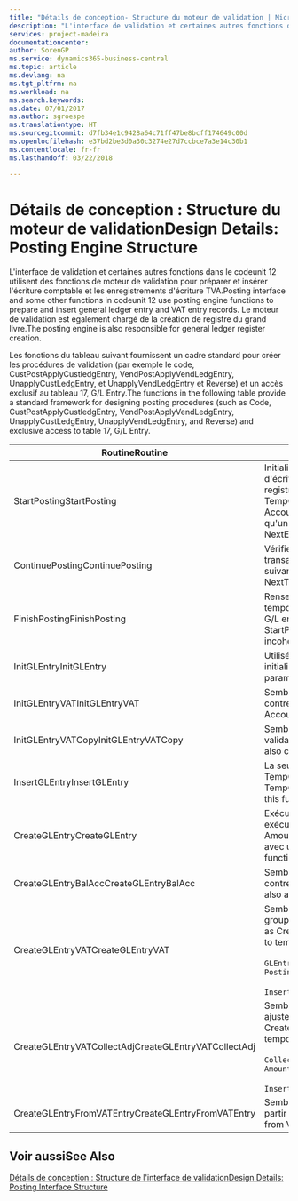 ```yaml
---
title: "Détails de conception- Structure du moteur de validation | Microsoft Docs"
description: "L'interface de validation et certaines autres fonctions dans le codeunit 12 utilisent des fonctions de moteur de validation pour préparer et insérer l'écriture comptable et les enregistrements d'écriture TVA. Le moteur de validation est également chargé de la création de registre du grand livre."
services: project-madeira
documentationcenter: 
author: SorenGP
ms.service: dynamics365-business-central
ms.topic: article
ms.devlang: na
ms.tgt_pltfrm: na
ms.workload: na
ms.search.keywords: 
ms.date: 07/01/2017
ms.author: sgroespe
ms.translationtype: HT
ms.sourcegitcommit: d7fb34e1c9428a64c71ff47be8bcff174649c00d
ms.openlocfilehash: e37bd2be3d0a30c3274e27d7ccbce7a3e14c30b1
ms.contentlocale: fr-fr
ms.lasthandoff: 03/22/2018

---
```

# <a name="design-details-posting-engine-structure"></a><span data-ttu-id="35ba4-104">Détails de conception : Structure du moteur de validation</span><span class="sxs-lookup"><span data-stu-id="35ba4-104">Design Details: Posting Engine Structure</span></span>
<span data-ttu-id="35ba4-105">L'interface de validation et certaines autres fonctions dans le codeunit 12 utilisent des fonctions de moteur de validation pour préparer et insérer l'écriture comptable et les enregistrements d'écriture TVA.</span><span class="sxs-lookup"><span data-stu-id="35ba4-105">Posting interface and some other functions in codeunit 12 use posting engine functions to prepare and insert general ledger entry and VAT entry records.</span></span> <span data-ttu-id="35ba4-106">Le moteur de validation est également chargé de la création de registre du grand livre.</span><span class="sxs-lookup"><span data-stu-id="35ba4-106">The posting engine is also responsible for general ledger register creation.</span></span>  
  
 <span data-ttu-id="35ba4-107">Les fonctions du tableau suivant fournissent un cadre standard pour créer les procédures de validation (par exemple le code, CustPostApplyCustledgEntry, VendPostApplyVendLedgEntry, UnapplyCustLedgEntry, et UnapplyVendLedgEntry et Reverse) et un accès exclusif au tableau 17, G/L Entry.</span><span class="sxs-lookup"><span data-stu-id="35ba4-107">The functions in the following table provide a standard framework for designing posting procedures (such as Code, CustPostApplyCustledgEntry, VendPostApplyVendLedgEntry, UnapplyCustLedgEntry, UnapplyVendLedgEntry, and Reverse) and exclusive access to table 17, G/L Entry.</span></span>  
  
|<span data-ttu-id="35ba4-108">Routine</span><span class="sxs-lookup"><span data-stu-id="35ba4-108">Routine</span></span>|<span data-ttu-id="35ba4-109">Désignation</span><span class="sxs-lookup"><span data-stu-id="35ba4-109">Description</span></span>|  
|-------------|---------------------------------------|  
|<span data-ttu-id="35ba4-110">StartPosting</span><span class="sxs-lookup"><span data-stu-id="35ba4-110">StartPosting</span></span>|<span data-ttu-id="35ba4-111">Initialise le tampon de validation TempGLEntryBuf, verrouille les tableaix d'écriture comptable et écriture TVA, et initialise la période de comptabilité, le registre de comptabilité et le taux de change.</span><span class="sxs-lookup"><span data-stu-id="35ba4-111">Initializes posting buffer TempGLEntryBuf, locks G/L Entry and VAT Entry tables, and initializes Accounting Period, G/L Register, and Exchange Rate.</span></span> <span data-ttu-id="35ba4-112">Ne devrait être appelé qu'une fois, alors NextEntryNo est 0.</span><span class="sxs-lookup"><span data-stu-id="35ba4-112">Should be called only once, then NextEntryNo is 0.</span></span>|  
|<span data-ttu-id="35ba4-113">ContinuePosting</span><span class="sxs-lookup"><span data-stu-id="35ba4-113">ContinuePosting</span></span>|<span data-ttu-id="35ba4-114">Vérifie et valide la TVA sur encaissement pour le précédent incrément de transaction NextTransactionNo et prépare la validation de la ligne suivante.</span><span class="sxs-lookup"><span data-stu-id="35ba4-114">Checks and posts unrealized VAT for previous transaction increment NextTransactionNo and prepares post of next line.</span></span>|  
|<span data-ttu-id="35ba4-115">FinishPosting</span><span class="sxs-lookup"><span data-stu-id="35ba4-115">FinishPosting</span></span>|<span data-ttu-id="35ba4-116">Renseigne la validation en insérant des écritures comptables à partir de tampon temporaire dans le tableau de base de données.</span><span class="sxs-lookup"><span data-stu-id="35ba4-116">Completes posting by inserting G/L entries from temporary buffer into database table.</span></span> <span data-ttu-id="35ba4-117">Toujours utilisé avec StartPosting.</span><span class="sxs-lookup"><span data-stu-id="35ba4-117">Always used together with StartPosting.</span></span> <span data-ttu-id="35ba4-118">Vérifie les incohérences.</span><span class="sxs-lookup"><span data-stu-id="35ba4-118">Checks for inconsistencies.</span></span>|  
|<span data-ttu-id="35ba4-119">InitGLEntry</span><span class="sxs-lookup"><span data-stu-id="35ba4-119">InitGLEntry</span></span>|<span data-ttu-id="35ba4-120">Utilisé pour lancer la nouvelle écriture comptable pour Gen. Jnl Line.</span><span class="sxs-lookup"><span data-stu-id="35ba4-120">Used to initialize new G/L entry for Gen. Jnl Line.</span></span> <span data-ttu-id="35ba4-121">Retourne GLEntry comme paramètre.</span><span class="sxs-lookup"><span data-stu-id="35ba4-121">Returns GLEntry as parameter.</span></span>|  
|<span data-ttu-id="35ba4-122">InitGLEntryVAT</span><span class="sxs-lookup"><span data-stu-id="35ba4-122">InitGLEntryVAT</span></span>|<span data-ttu-id="35ba4-123">Semblable à InitGLEntry, mais affecte également Numéro de compte contrepartie et SummarizeVAT.</span><span class="sxs-lookup"><span data-stu-id="35ba4-123">Same as InitGLEntry, but also assigns Bal. Account No. and SummarizeVAT.</span></span>|  
|<span data-ttu-id="35ba4-124">InitGLEntryVATCopy</span><span class="sxs-lookup"><span data-stu-id="35ba4-124">InitGLEntryVATCopy</span></span>|<span data-ttu-id="35ba4-125">Semblable à InitGLEntryVAT, mais copie également les données des groupes de validation de l'écriture TVA avant SummarizeVAT.</span><span class="sxs-lookup"><span data-stu-id="35ba4-125">Similar to InitGLEntryVAT, but also copies posting groups data from VAT Entry before SummarizeVAT.</span></span>|  
|<span data-ttu-id="35ba4-126">InsertGLEntry</span><span class="sxs-lookup"><span data-stu-id="35ba4-126">InsertGLEntry</span></span>|<span data-ttu-id="35ba4-127">La seule fonction qui insère l'écriture comptable dans le tableau TempGLEntryBuf global.</span><span class="sxs-lookup"><span data-stu-id="35ba4-127">The only function that inserts G/L entry into global TempGLEntryBuf table.</span></span> <span data-ttu-id="35ba4-128">Utilisez toujours cette fonction pour insérer.</span><span class="sxs-lookup"><span data-stu-id="35ba4-128">Always use this function for insert.</span></span>|  
|<span data-ttu-id="35ba4-129">CreateGLEntry</span><span class="sxs-lookup"><span data-stu-id="35ba4-129">CreateGLEntry</span></span>|<span data-ttu-id="35ba4-130">Exécute InitGLEntry, affecte le montant des devises supplémentaires, puis exécute InsertGLEntry.</span><span class="sxs-lookup"><span data-stu-id="35ba4-130">Performs an InitGLEntry, assigns Additional Currency Amount, and then performs InsertGLEntry.</span></span> <span data-ttu-id="35ba4-131">Remplace plusieurs lignes de code avec un seul appel de fonction.</span><span class="sxs-lookup"><span data-stu-id="35ba4-131">Replaces several lines of code with a single function call.</span></span>|  
|<span data-ttu-id="35ba4-132">CreateGLEntryBalAcc</span><span class="sxs-lookup"><span data-stu-id="35ba4-132">CreateGLEntryBalAcc</span></span>|<span data-ttu-id="35ba4-133">Semblable à CreateGLEntry, mais affecte également Type de compte contrepartie et Numéro de compte contrepartie.</span><span class="sxs-lookup"><span data-stu-id="35ba4-133">Same as CreateGLEntry, but also assigns Bal. Account Type and Bal. Account No.</span></span>|  
|<span data-ttu-id="35ba4-134">CreateGLEntryVAT</span><span class="sxs-lookup"><span data-stu-id="35ba4-134">CreateGLEntryVAT</span></span>|<span data-ttu-id="35ba4-135">Semblable à CreateGLEntry, mais avec le traitement supplémentaire pour les groupes de validation et l'enregistrement sur un tampon TVA temporaire :</span><span class="sxs-lookup"><span data-stu-id="35ba4-135">Same as CreateGLEntry, but with additional processing for posting groups and saving to temporary VAT buffer:</span></span><br /><br /> `GLEntry.CopyPostingGroupsFromDtldCVBuf(DtldCVLedgEntryBuf,GenJnlLine."Gen. Posting Type");`<br /><br /> `InsertVATEntriesFromTemp(DtldCVLedgEntryBuf,GLEntry);`|  
|<span data-ttu-id="35ba4-136">CreateGLEntryVATCollectAdj</span><span class="sxs-lookup"><span data-stu-id="35ba4-136">CreateGLEntryVATCollectAdj</span></span>|<span data-ttu-id="35ba4-137">Semblable à CreateGLEntry, mais avec la collection supplémentaire des ajustements et l'enregistrement sur un tampon TVA temporaire :</span><span class="sxs-lookup"><span data-stu-id="35ba4-137">Same as CreateGLEntry, but with additional collection of adjustments and saving to temporary VAT buffer:</span></span><br /><br /> `CollectAdjustment(AdjAmount,GLEntry.Amount,GLEntry."Additional-Currency Amount",OriginalDateSet);`<br /><br /> `InsertVATEntriesFromTemp(DtldCVLedgEntryBuf,GLEntry);`|  
|<span data-ttu-id="35ba4-138">CreateGLEntryFromVATEntry</span><span class="sxs-lookup"><span data-stu-id="35ba4-138">CreateGLEntryFromVATEntry</span></span>|<span data-ttu-id="35ba4-139">Semblable à CreateGLEntry, mais copie également les groupes de validation à partir de l'écriture TVA.</span><span class="sxs-lookup"><span data-stu-id="35ba4-139">Same as CreateGLEntry, but also copies posting groups from VAT entry.</span></span>|  
  
## <a name="see-also"></a><span data-ttu-id="35ba4-140">Voir aussi</span><span class="sxs-lookup"><span data-stu-id="35ba4-140">See Also</span></span>  
 [<span data-ttu-id="35ba4-141">Détails de conception : Structure de l'interface de validation</span><span class="sxs-lookup"><span data-stu-id="35ba4-141">Design Details: Posting Interface Structure</span></span>](design-details-posting-interface-structure.md)
